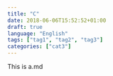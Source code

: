 ```yaml
---
title: "C"
date: 2018-06-06T15:52:52+01:00
draft: true
language: "English"
tags: ["tag1", "tag2", "tag3"]
categories: ["cat3"]
---
```


This is a.md